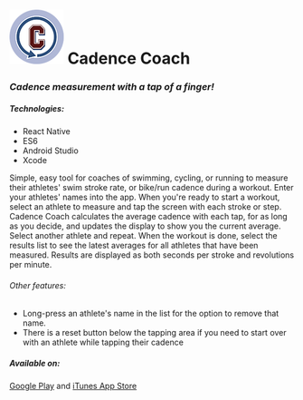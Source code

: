 # ![alt text](https://github.com/JohnDHamm/cadence-react_native/raw/master/cadenceCoach_icon-github.png "Cadence Coach") Cadence Coach

### *Cadence measurement with a tap of a finger!*

##### _Technologies:_
* React Native
* ES6
* Android Studio
* Xcode

Simple, easy tool for coaches of swimming, cycling, or running to measure their athletes' swim stroke rate, or bike/run cadence during a workout. Enter your athletes' names into the app. When you're ready to start a workout, select an athlete to measure and tap the screen with each stroke or step. Cadence Coach calculates the average cadence with each tap, for as long as you decide, and updates the display to show you the current average. Select another athlete and repeat. When the workout is done, select the results list to see the latest averages for all athletes that have been measured. Results are displayed as both seconds per stroke and revolutions per minute.

###### _Other features:_
* Long-press an athlete's name in the list for the option to remove that name.
* There is a reset button below the tapping area if you need to start over with an athlete while tapping their cadence

##### _Available on:_
[Google Play](https://play.google.com/store/apps/details?id=com.cadencecoach) and [iTunes App Store](https://itunes.apple.com/us/app/cadence-coach/id1262128524?mt=8)
